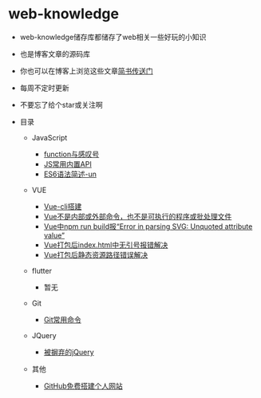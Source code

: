 # web-knowledge


- web-knowledge储存库都储存了web相关一些好玩的小知识

- 也是博客文章的源码库

- 你也可以在博客上浏览这些文章[简书传送门](https://www.jianshu.com/u/fe7819267ca1)

- 每周不定时更新

- 不要忘了给个star或关注啊

- 目录

  - JavaScript

    - [function与感叹号](./javascript/function&!.md)
    - [JS常用内置API](./javascript/JSAPI.md)
    - [ES6语法简述-un](./javascript/ES6.md)
  - VUE

    - [Vue-cli搭建](./vue/vue-cli.md)
    - [Vue不是内部或外部命令，也不是可执行的程序或批处理文件](./vue/vue不是内部或外部命令，也不是可执行的程序或批处理文件.md)
    - [Vue中npm run build报“Error in parsing SVG: Unquoted attribute value”](https://github.com/isboyjc/web-knowledge/blob/master/vue/Error%20in%20parsing%20SVG%20Unquoted%20attribute%20value.md)
    - [Vue打包后index.html中无引号报错解决](./vue/Vue打包后index.html中无引号.md)
    - [Vue打包后静态资源路径错误解决](./vue/Vue打包后静态资源路径错误.md)
  - flutter
    - 暂无
  - Git

    - [Git常用命令](https://github.com/isboyjc/web-knowledge/blob/master/git.md)
  - JQuery
    - [被摒弃的jQuery](./jquery/Rejected-jquery.md)
  - 其他

    - [GitHub免费搭建个人网站](./else/Website-construction.md)

